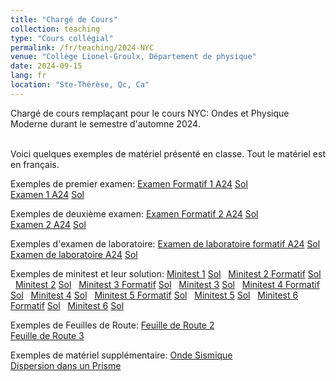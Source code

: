 ```yaml
---
title: "Chargé de Cours"
collection: teaching
type: "Cours collégial"
permalink: /fr/teaching/2024-NYC
venue: "Collège Lionel-Groulx, Département de physique"
date: 2024-09-15
lang: fr
location: "Ste-Thérèse, Qc, Ca"
---
```

Chargé de cours remplaçant pour le cours NYC: Ondes et Physique Moderne durant le semestre d'automne 2024.<br><br>

Voici quelques exemples de matériel présenté en classe. Tout le matériel est en français.<br>

Exemples de premier examen:
<a href="https://argilfea.github.io/philippethemedicalphysicist.github.io/files/TeachingMaterial/NYC/Examen_1_Formatif_Enonce.pdf" target="_blank" rel="noopener noreferrer">Examen Formatif 1 A24</a>
<a href="https://argilfea.github.io/philippethemedicalphysicist.github.io/files/TeachingMaterial/NYC/Examen_1_Formatif_SOL.pdf" target="_blank" rel="noopener noreferrer">Sol</a> &nbsp;<br>
<a href="https://argilfea.github.io/philippethemedicalphysicist.github.io/files/TeachingMaterial/NYC/Examen_1_Enonce.pdf" target="_blank" rel="noopener noreferrer">Examen 1 A24</a>
<a href="https://argilfea.github.io/philippethemedicalphysicist.github.io/files/TeachingMaterial/NYC/Examen_1_SOL.pdf" target="_blank" rel="noopener noreferrer">Sol</a> &nbsp;<br>

Exemples de deuxième examen:
<a href="https://argilfea.github.io/philippethemedicalphysicist.github.io/files/TeachingMaterial/NYC/Examen_2_F_Enonce.pdf" target="_blank" rel="noopener noreferrer">Examen Formatif 2 A24</a>
<a href="https://argilfea.github.io/philippethemedicalphysicist.github.io/files/TeachingMaterial/NYC/Examen_2_F_SOL.pdf" target="_blank" rel="noopener noreferrer">Sol</a> &nbsp;<br>
<a href="https://argilfea.github.io/philippethemedicalphysicist.github.io/files/TeachingMaterial/NYC/Examen_2_Enonce.pdf" target="_blank" rel="noopener noreferrer">Examen 2 A24</a>
<a href="https://argilfea.github.io/philippethemedicalphysicist.github.io/files/TeachingMaterial/NYC/Examen_2_SOL.pdf" target="_blank" rel="noopener noreferrer">Sol</a> &nbsp;<br>

Exemples d'examen de laboratoire:
<a href="https://argilfea.github.io/philippethemedicalphysicist.github.io/files/TeachingMaterial/NYC/ExamenLaboratoireFormatif_Enonce.pdf" target="_blank" rel="noopener noreferrer">Examen de laboratoire formatif A24</a>
<a href="https://argilfea.github.io/philippethemedicalphysicist.github.io/files/TeachingMaterial/NYC/ExamenLaboratoireFormatif_SOL.pdf" target="_blank" rel="noopener noreferrer">Sol</a> &nbsp;<br>
<a href="https://argilfea.github.io/philippethemedicalphysicist.github.io/files/TeachingMaterial/NYC/ExamenLaboratoireFormatif_Enonce.pdf" target="_blank" rel="noopener noreferrer">Examen de laboratoire A24</a>
<a href="https://argilfea.github.io/philippethemedicalphysicist.github.io/files/TeachingMaterial/NYC/ExamenLaboratoireFormatif_SOL.pdf" target="_blank" rel="noopener noreferrer">Sol</a> &nbsp;<br>


Exemples de minitest et leur solution:
<a href="https://argilfea.github.io/philippethemedicalphysicist.github.io/files/TeachingMaterial/NYC/Minitest_1_NYC_A24.pdf" target="_blank" rel="noopener noreferrer">Minitest 1</a>
<a href="https://argilfea.github.io/philippethemedicalphysicist.github.io/files/TeachingMaterial/NYC/Minitest_1_NYC_A24_SOL.pdf" target="_blank" rel="noopener noreferrer">Sol</a> &nbsp;
<a href="https://argilfea.github.io/philippethemedicalphysicist.github.io/files/TeachingMaterial/NYC/Minitest_2_NYC_A24_Pratique.pdf" target="_blank" rel="noopener noreferrer">Minitest 2 Formatif</a>
<a href="https://argilfea.github.io/philippethemedicalphysicist.github.io/files/TeachingMaterial/NYC/Minitest_2_NYC_A24_Pratique_SOL.pdf" target="_blank" rel="noopener noreferrer">Sol</a> &nbsp;
<a href="https://argilfea.github.io/philippethemedicalphysicist.github.io/files/TeachingMaterial/NYC/Minitest_2_NYC_A24.pdf" target="_blank" rel="noopener noreferrer">Minitest 2</a>
<a href="https://argilfea.github.io/philippethemedicalphysicist.github.io/files/TeachingMaterial/NYC/Minitest_2_NYC_A24_SOL.pdf" target="_blank" rel="noopener noreferrer">Sol</a> &nbsp;
<a href="https://argilfea.github.io/philippethemedicalphysicist.github.io/files/TeachingMaterial/NYC/Minitest3_F_Enonce.pdf" target="_blank" rel="noopener noreferrer">Minitest 3 Formatif</a>
<a href="https://argilfea.github.io/philippethemedicalphysicist.github.io/files/TeachingMaterial/NYC/Minitest3_F_SOL.pdf" target="_blank" rel="noopener noreferrer">Sol</a> &nbsp;
<a href="https://argilfea.github.io/philippethemedicalphysicist.github.io/files/TeachingMaterial/NYC/Minitest3_Enonce.pdf" target="_blank" rel="noopener noreferrer">Minitest 3</a>
<a href="https://argilfea.github.io/philippethemedicalphysicist.github.io/files/TeachingMaterial/NYC/Minitest3_SOL.pdf" target="_blank" rel="noopener noreferrer">Sol</a> &nbsp;
<a href="https://argilfea.github.io/philippethemedicalphysicist.github.io/files/TeachingMaterial/NYC/Minitest4_F_Enonce.pdf" target="_blank" rel="noopener noreferrer">Minitest 4 Formatif</a>
<a href="https://argilfea.github.io/philippethemedicalphysicist.github.io/files/TeachingMaterial/NYC/Minitest4_F_SOL.pdf" target="_blank" rel="noopener noreferrer">Sol</a> &nbsp;
<a href="https://argilfea.github.io/philippethemedicalphysicist.github.io/files/TeachingMaterial/NYC/Minitest4_Enonce.pdf" target="_blank" rel="noopener noreferrer">Minitest 4</a>
<a href="https://argilfea.github.io/philippethemedicalphysicist.github.io/files/TeachingMaterial/NYC/Minitest4_SOL.pdf" target="_blank" rel="noopener noreferrer">Sol</a> &nbsp;
<a href="https://argilfea.github.io/philippethemedicalphysicist.github.io/files/TeachingMaterial/NYC/Minitest5_F_Enonce.pdf" target="_blank" rel="noopener noreferrer">Minitest 5 Formatif</a>
<a href="https://argilfea.github.io/philippethemedicalphysicist.github.io/files/TeachingMaterial/NYC/Minitest5_F_SOL.pdf" target="_blank" rel="noopener noreferrer">Sol</a> &nbsp;
<a href="https://argilfea.github.io/philippethemedicalphysicist.github.io/files/TeachingMaterial/NYC/Minitest5_Enonce.pdf" target="_blank" rel="noopener noreferrer">Minitest 5</a>
<a href="https://argilfea.github.io/philippethemedicalphysicist.github.io/files/TeachingMaterial/NYC/Minitest5_SOL.pdf" target="_blank" rel="noopener noreferrer">Sol</a> &nbsp;
<a href="https://argilfea.github.io/philippethemedicalphysicist.github.io/files/TeachingMaterial/NYC/Minitest6_F_Enonce.pdf" target="_blank" rel="noopener noreferrer">Minitest 6 Formatif</a>
<a href="https://argilfea.github.io/philippethemedicalphysicist.github.io/files/TeachingMaterial/NYC/Minitest6_F_SOL.pdf" target="_blank" rel="noopener noreferrer">Sol</a> &nbsp;
<a href="https://argilfea.github.io/philippethemedicalphysicist.github.io/files/TeachingMaterial/NYC/Minitest6_Enonce.pdf" target="_blank" rel="noopener noreferrer">Minitest 6</a>
<a href="https://argilfea.github.io/philippethemedicalphysicist.github.io/files/TeachingMaterial/NYC/Minitest6_SOL.pdf" target="_blank" rel="noopener noreferrer">Sol</a> &nbsp; 
<br> 

Exemples de Feuilles de Route:
<a href="https://argilfea.github.io/philippethemedicalphysicist.github.io/files/TeachingMaterial/NYC/FeuilleDeRoute2.pdf" target="_blank" rel="noopener noreferrer">Feuille de Route 2</a><br>
<a href="https://argilfea.github.io/philippethemedicalphysicist.github.io/files/TeachingMaterial/NYC/FeuilleDeRoute3.pdf" target="_blank" rel="noopener noreferrer">Feuille de Route 3</a><br>

Exemples de matériel supplémentaire: 
<a href="https://argilfea.github.io/philippethemedicalphysicist.github.io/files/TeachingMaterial/NYC/Tremblement_de_Terre_Onde.pdf" target="_blank" rel="noopener noreferrer">Onde Sismique</a><br>
<a href="https://argilfea.github.io/philippethemedicalphysicist.github.io/files/TeachingMaterial/NYC/Dispersion_Prisme.pdf" target="_blank" rel="noopener noreferrer">Dispersion dans un Prisme</a><br>
